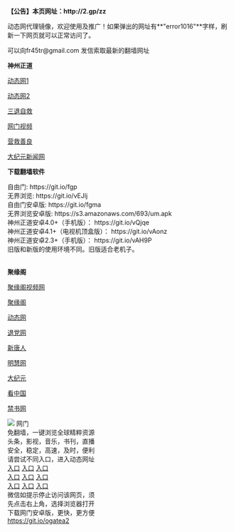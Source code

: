 <p><strong>【公告】本页网址：http://2.gp/zz</strong></p>
<p>动态网代理镜像，欢迎使用及推广！如果弹出的网址有**"error1016"**字样，刷新一下网页就可以正常访问了。</p>
<p>可以向fr45tr@gmail.com 发信索取最新的翻墙网址</p>
<p><strong>神州正道</strong></p>
<p><a href="http://61.228.214.172/1/" rel="nofollow">动态网1</a></p>
<p><a href="http://61.228.178.153/1/" rel="nofollow">动态网2</a></p>
<p><a href="http://t.cn/RJoG4hT" rel="nofollow">三退自救</a></p>
<p><a href="http://t.cn/RuxNaXt" rel="nofollow">网门视频</a></p>
<p><a href="http://61.228.214.172/916415/" rel="nofollow">营救善良</a></p>
<p><a href="http://1.170.90.193/2/" rel="nofollow">大纪元新闻网</a></p>
<p><strong>下载翻墙软件</strong></p>
自由门: https://git.io/fgp<br>
无界浏览: https://git.io/vEJlj<br>
自由门安卓版: https://git.io/fgma<br>
无界浏览安卓版: https://s3.amazonaws.com/693/um.apk<br>
神州正道安卓4.0+（手机版）： https://git.io/vQjqe<br>
神州正道安卓4.1+（电视机顶盒版）： https://git.io/vAonz<br>
神州正道安卓2.3+（手机版）： https://git.io/vAH9P<br>
旧版和新版的使用环境不同。旧版适合老机子。<br>
<br>
<p><strong>聚缘阁</strong></p>
<p><a href="http://ju9.6433.cf/tv" rel="nofollow">聚缘阁视频网</a></p>
<p><a href="http://jjt2.f44e4.cf/home" rel="nofollow">聚缘阁</a></p>
<p><a href="http://ju9.6433.cf/home/?999" rel="nofollow">动态网</a></p>
<p><a href="http://ju9.6433.cf/home/?id=8" rel="nofollow">退党网</a></p>
<p><a href="http://ju9.6433.cf/home/?id=5" rel="nofollow">新唐人</a></p>
<p><a href="http://ju9.6433.cf/home/?id=3" rel="nofollow">明慧网</a></p>
<p><a href="http://ju9.6433.cf/home/?id=7" rel="nofollow">大纪元</a></p>
<p><a href="http://ju9.6433.cf/home/?id=11" rel="nofollow">看中国</a></p>
<p><a href="http://ju9.6433.cf/?home/id=16" rel="nofollow">禁书网</a></p>
<td align="center"><a target="_blank" href="https://cloud.githubusercontent.com/assets/11880933/13434984/f430fae2-e012-11e5-814f-c2df1e82b247.jpg"><img src="https://cloud.githubusercontent.com/assets/11880933/13434984/f430fae2-e012-11e5-814f-c2df1e82b247.jpg" style="max-width:100%;"></a></td>
  </tr>
  <tr>
    <td align="center">网门<br>
      免翻墙，一键浏览全球精粹资源<br>
      头条，影视，音乐，书刊，直播<br>
      安全，稳定，高速，及时，便利<br>
    </td>
  </tr><tr>
    <td align="center">请尝试不同入口，进入动态网址<br>      
      <a href="https://s3.amazonaws.com/ogate/show.htm?from=852" rel="nofollow">入口</a>
      <a href="https://s3.us-east-2.amazonaws.com/ogateh/show.htm?from=852" rel="nofollow">入口</a>
      <a href="https://s3.eu-west-2.amazonaws.com/ogatel/show.htm?from=852" rel="nofollow">入口</a><br>
      <a href="https://s3.ap-south-1.amazonaws.com/ogatem/show.htm?from=852" rel="nofollow">入口</a>
      <a href="https://s3.ap-northeast-2.amazonaws.com/ogates/show.htm?from=852" rel="nofollow">入口</a>
      <a href="https://s3-us-west-1.amazonaws.com/ogaten/show.htm?from=852" rel="nofollow">入口</a><br>
      <a href="https://s3.eu-central-1.amazonaws.com/ogatef/show.htm?from=852" rel="nofollow">入口</a>
      <a href="https://s3.ca-central-1.amazonaws.com/ogatec/show.htm?from=852" rel="nofollow">入口</a>
      <a href="https://s3-ap-northeast-1.amazonaws.com/ogatet/show.htm?from=852" rel="nofollow">入口</a><br>
      微信如提示停止访问该网页，须<br>
      先点击右上角，选择浏览器打开<br>
    </td>
  </tr>
  <tr>
    <td align="center">
      下载网门安卓版，更快，更方便<br><a href="https://raw.githubusercontent.com/oGate2/up/master/oGate.apk" rel="nofollow">https://git.io/ogatea2</a><br>
